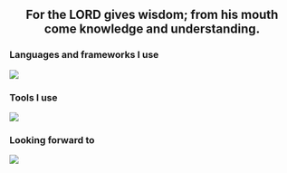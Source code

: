 <h2 align="center">For the LORD gives wisdom; from his mouth come knowledge and understanding. </h2>
<h3 align="left">Languages and frameworks I use</h3>
<p align="left">
      <img src="https://skillicons.dev/icons?i=godot" />
</p>

<h3 align="left">Tools I use</h3>
<p align="left">
      <img src="https://skillicons.dev/icons?i=windows,discord,git,vscode,godot" />
</p>

<h3 align="left">Looking forward to</h3>
<p align="left">
            <img src="https://skillicons.dev/icons?i=mysql,cs,dotnet"/>
</p>
